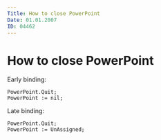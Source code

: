 ```yaml
---
Title: How to close PowerPoint
Date: 01.01.2007
ID: 04462
---
```



How to close PowerPoint
=======================

Early binding:

    PowerPoint.Quit; 
    PowerPoint := nil; 

Late binding:

    PowerPoint.Quit; 
    PowerPoint := UnAssigned; 
